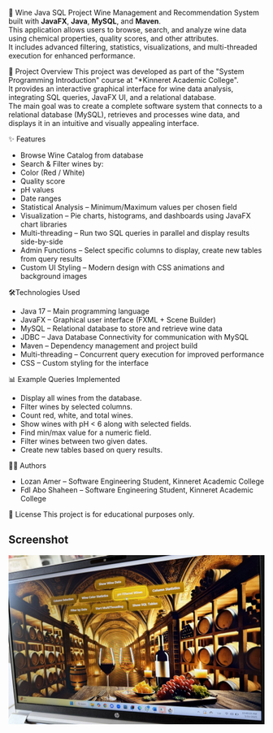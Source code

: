 🍷 Wine Java SQL Project
Wine Management and Recommendation System built with **JavaFX**, **Java**, **MySQL**, and **Maven**.  
This application allows users to browse, search, and analyze wine data using chemical properties, quality scores, and other attributes.  
It includes advanced filtering, statistics, visualizations, and multi-threaded execution for enhanced performance.

📖 Project Overview
This project was developed as part of the "System Programming Introduction" course at "*Kinneret Academic College".  
It provides an interactive graphical interface for wine data analysis, integrating SQL queries, JavaFX UI, and a relational database.  
The main goal was to create a complete software system that connects to a relational database (MySQL), retrieves and processes wine data, and displays it in an intuitive and visually appealing interface.

✨ Features
- Browse Wine Catalog from database  
- Search & Filter wines by:
- Color (Red / White)
- Quality score
- pH values
- Date ranges  
- Statistical Analysis – Minimum/Maximum values per chosen field  
- Visualization – Pie charts, histograms, and dashboards using JavaFX chart libraries  
- Multi-threading – Run two SQL queries in parallel and display results side-by-side  
- Admin Functions – Select specific columns to display, create new tables from query results  
- Custom UI Styling – Modern design with CSS animations and background images

🛠Technologies Used
- Java 17 – Main programming language  
- JavaFX – Graphical user interface (FXML + Scene Builder)  
- MySQL – Relational database to store and retrieve wine data  
- JDBC – Java Database Connectivity for communication with MySQL  
- Maven – Dependency management and project build  
- Multi-threading – Concurrent query execution for improved performance  
- CSS – Custom styling for the interface  

📊 Example Queries Implemented
- Display all wines from the database.
- Filter wines by selected columns.
- Count red, white, and total wines.
- Show wines with pH < 6 along with selected fields.
- Find min/max value for a numeric field.
- Filter wines between two given dates.
- Create new tables based on query results.

👩‍💻 Authors
- Lozan Amer – Software Engineering Student, Kinneret Academic College  
- Fdl Abo Shaheen – Software Engineering Student, Kinneret Academic College  

📜 License
This project is for educational purposes only.

## Screenshot
![Main View](main_view.jpg.jpeg)
